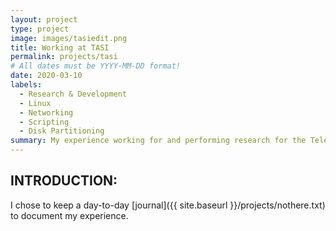 ```yaml
---
layout: project
type: project
image: images/tasiedit.png
title: Working at TASI
permalink: projects/tasi
# All dates must be YYYY-MM-DD format!
date: 2020-03-10
labels:
  - Research & Development
  - Linux
  - Networking
  - Scripting
  - Disk Partitioning
summary: My experience working for and performing research for the Telecommunications and Social Research Program at the University of Hawaii.
---
```


## INTRODUCTION:
I chose to keep a day-to-day [journal]({{ site.baseurl }}/projects/nothere.txt) to document my experience.
